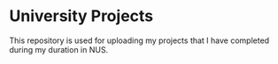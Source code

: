 # University Projects

This repository is used for uploading my projects that I have completed during my duration in NUS.
